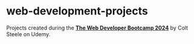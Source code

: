 # web-development-projects
Projects created during the [**The Web Developer Bootcamp 2024**](https://www.udemy.com/course/the-web-developer-bootcamp/) by Colt Steele on Udemy.
